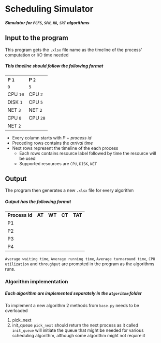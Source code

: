 # Scheduling Simulator
##### Simulator for `FCFS`, `SPN`, `RR`, `SRT` algorithms
## Input to the program
This program gets the `.xlsx` file name as the timeline of the process' computation or I/O time needed
##### This timeline should follow the following format
<table>
    <tr>
        <td><strong>P <code>1</code></strong></td>
        <td><strong>P <code>2</code></strong></td>
    </tr>
    <tr>
        <td><code>0</code></td>
        <td><code>5</code></td>
    </tr>
    <tr>
        <td>CPU <code>10</code></td>
        <td>CPU <code>2</code></td>
    </tr>
    <tr>
        <td>DISK <code>1</code></td>
        <td>CPU <code>5</code></td>
    </tr>
    <tr>
        <td>NET <code>3</code></td>
        <td>NET <code>2</code></td>
    </tr>
    <tr>
        <td>CPU <code>8</code></td>
        <td>CPU <code>20</code></td>
    </tr>
    <tr>
        <td>NET <code>2</code></td>
    </tr>
</table>

* Every column starts with *P* + *process id*
* Preceding rows contains the *arrival time*
* Next rows represent the timeline of the each process
    * Each rows contains resource label followed by time the resource will be used
    * Supported resources are `CPU`, `DISK`, `NET`

## Output
The program then generates a new `.xlsx` file for every algorithm
##### Output has the following format
<table>
    <tr>
        <td><strong>Process id</strong></td>
        <td><strong>AT</strong></td>
        <td><strong>WT</strong></td>
        <td><strong>CT</strong></td>
        <td><strong>TAT</strong></td>
    </tr>
    <tr>
        <td>P1</td>
        <td></td>
        <td></td>
        <td></td>
        <td></td>
    </tr>
    <tr>
        <td>P2</td>
        <td></td>
        <td></td>
        <td></td>
        <td></td>
    </tr>
    <tr>
        <td>P3</td>
        <td></td>
        <td></td>
        <td></td>
        <td></td>
    </tr>
    <tr>
        <td>P4</td>
        <td></td>
        <td></td>
        <td></td>
        <td></td>
    </tr>
</table>

`Average waiting time`, `Average running time`, `Average turnaround time`, `CPU utilization` and `throughput`
are prompted in the program as the algorithms runs.

### Algorithm implementation
##### Each algorithm are implemented separately in the `algorithm` folder
To implement a new algorithm 2 methods from `base.py` needs to be overloaded
1. pick_next
2. init_queue
`pick_next` should return the next process as it called
`init_queue` will initiate the queue that might be needed for various scheduling
algorithm, although some algorithm might not require it     
